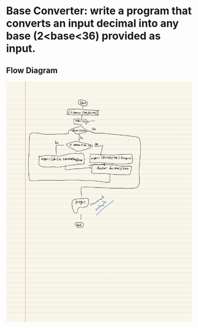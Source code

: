 # Base Converter: write a program that converts an input decimal into any base (2<base<36) provided as input.  

## Flow Diagram

![](quiz57.jpg)
